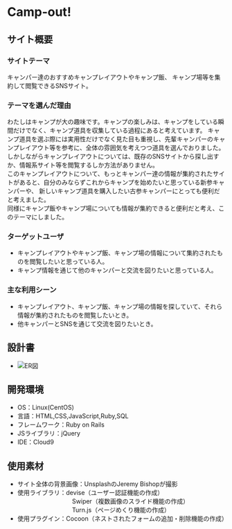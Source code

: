 # Camp-out!

## サイト概要

### サイトテーマ
キャンパー達のおすすめキャンプレイアウトやキャンプ飯、 キャンプ場等を集約して閲覧できるSNSサイト。
​
### テーマを選んだ理由
わたしはキャンプが大の趣味です。キャンプの楽しみは、キャンプをしている瞬間だけでなく、キャンプ道具を収集している過程にあると考えています。
キャンプ道具を選ぶ際には実用性だけでなく見た目も重視し、先輩キャンパーのキャンプレイアウト等を参考に、全体の雰囲気を考えつつ道具を選んでおりました。<br>
しかしながらキャンプレイアウトについては、既存のSNSサイトから探し出すか、情報系サイト等を閲覧するしか方法がありません。<br>
このキャンプレイアウトについて、もっとキャンパー達の情報が集約されたサイトがあると、自分のみならずこれからキャンプを始めたいと思っている新参キャンパーや、
新しいキャンプ道具を購入したい古参キャンパーにとっても便利だと考えました。<br>
同様にキャンプ飯やキャンプ場についても情報が集約できると便利だと考え、このテーマにしました。
​
### ターゲットユーザ
- キャンプレイアウトやキャンプ飯、キャンプ場の情報について集約されたものを閲覧したいと思っている人。
- キャンプ情報を通じて他のキャンパーと交流を図りたいと思っている人。
​
### 主な利用シーン
- キャンプレイアウト、キャンプ飯、キャンプ場の情報を探していて、それら情報が集約されたものを閲覧したいとき。
- 他キャンパーとSNSを通じて交流を図りたいとき。
​
## 設計書
- ![ER図](app/assets/images/ER図.png)
​
## 開発環境
- OS：Linux(CentOS)
- 言語：HTML,CSS,JavaScript,Ruby,SQL
- フレームワーク：Ruby on Rails
- JSライブラリ：jQuery
- IDE：Cloud9
​
## 使用素材
- サイト全体の背景画像：UnsplashのJeremy Bishopが撮影
- 使用ライブラリ：devise（ユーザー認証機能の作成）
　　　　　　　　　Swiper（複数画像のスライド機能の作成）
　　　　　　　　　Turn.js（ページめくり機能の作成）
- 使用プラグイン：Cocoon（ネストされたフォームの追加・削除機能の作成）